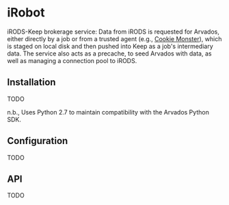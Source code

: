 # iRobot

iRODS-Keep brokerage service: Data from iRODS is requested for Arvados,
either directly by a job or from a trusted agent (e.g., [Cookie
Monster](https://github.com/wtsi-hgi/cookie-monster)), which is staged
on local disk and then pushed into Keep as a job's intermediary data.
The service also acts as a precache, to seed Arvados with data, as well
as managing a connection pool to iRODS.

## Installation

TODO

n.b., Uses Python 2.7 to maintain compatibility with the Arvados Python
SDK.

## Configuration

TODO

## API

TODO
